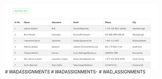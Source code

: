 ![Output](Output.PNG)
#   W A D _ A S S I G N M E N T S 
 
 #   W A D _ A S S I G N M E N T S - 
 
 #   W A D _ A S S I G N M E N T S 
 
 